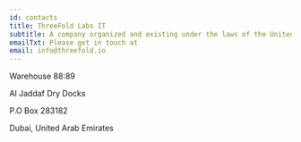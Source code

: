 ```yaml
---
id: contacts
title: ThreeFold Labs IT
subtitle: A company organized and existing under the laws of the United Arab Emirates with license number 934955
emailTxt: Please get in touch at
email: info@threefold.io
---
```

Warehouse 88:89

Al Jaddaf Dry Docks

P.O Box 283182

Dubai, United Arab Emirates
